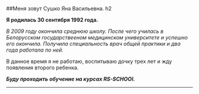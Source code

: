##Меня зовут Сушко Яна Васильевна. h2

**Я родилась 30 сентября 1992 года.**

*В 2009 году окончила среднюю школу.  После чего училась в Белорусском государствееном медицинском университете и успешно его окончила. Получила специальность врач общей практики и два года работала по ней.* 

В данное время я не работаю, воспитываю дочку трех лет и жду появления второго ребенка. 

***Буду проходить обучение на курсах RS-SCHOOl.***

***

